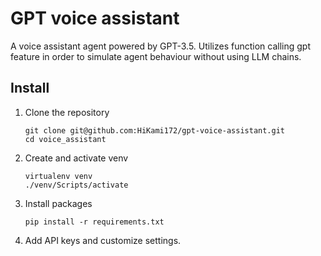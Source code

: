 # GPT voice assistant

A voice assistant agent powered by GPT-3.5.
Utilizes function calling gpt feature in order to simulate agent behaviour without using LLM chains.

## Install

1. Clone the repository
    ```shell
    git clone git@github.com:HiKami172/gpt-voice-assistant.git
    cd voice_assistant
    ```
2. Create and activate venv
    ```shell
    virtualenv venv
    ./venv/Scripts/activate
    ```

3. Install packages
    ```shell
    pip install -r requirements.txt
    ```
4. Add API keys and customize settings.